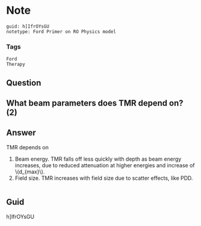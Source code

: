 # Note
```
guid: h]IfrOYsGU
notetype: Ford Primer on RO Physics model
```

### Tags
```
Ford
Therapy
```

## Question
<h2>What beam parameters does TMR depend on? (2)</h2>

## Answer
<section>
<p>TMR depends on</p>
<ol>
<li>Beam energy. TMR falls off less quickly with depth as beam energy increases, due to reduced attenuation at higher energies and increase of \(d_{max}\).</li>
<li>Field size. TMR increases with field size due to scatter effects, like PDD.</li>
</ol>
<p><img alt="" src="B30F4DD8-26F2-485D-A940-87E7938869BF.png"/></p>


</section>

## Guid
h]IfrOYsGU
